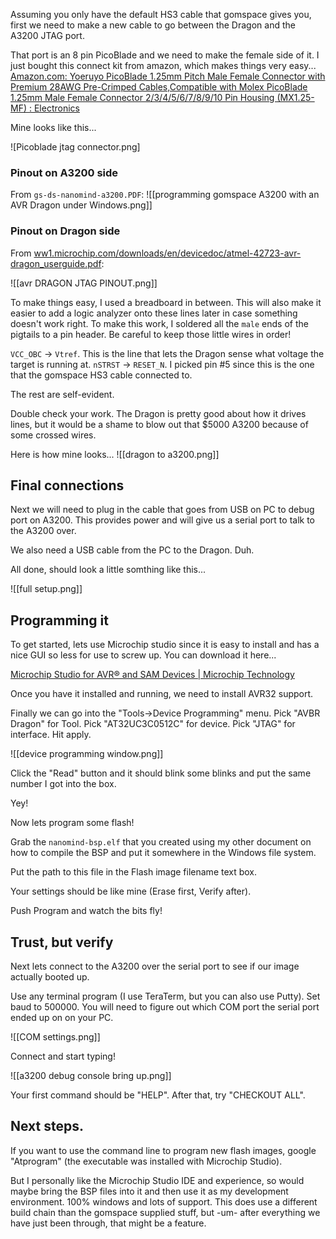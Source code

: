 
Assuming you only have the default HS3 cable that gomspace gives you, first we need to make a new cable to go between the Dragon and the A3200 JTAG port.

That port is an 8 pin PicoBlade and we need to make the female side of it. I just bought this connect kit from amazon, which makes things very easy...
[Amazon.com: Yoeruyo PicoBlade 1.25mm Pitch Male Female Connector with Premium 28AWG Pre-Crimped Cables,Compatible with Molex PicoBlade 1.25mm Male Female Connector 2/3/4/5/6/7/8/9/10 Pin Housing (MX1.25-MF) : Electronics](https://amzn.to/4kCVaVW)

Mine looks like this...

![Picoblade jtag connector.png]

### Pinout on A3200 side

From `gs-ds-nanomind-a3200.PDF`:
![[programming gomspace A3200 with an AVR Dragon under Windows.png]]

### Pinout on Dragon side

From [ww1.microchip.com/downloads/en/devicedoc/atmel-42723-avr-dragon\_userguide.pdf](https://ww1.microchip.com/downloads/en/devicedoc/atmel-42723-avr-dragon_userguide.pdf):

![[avr DRAGON JTAG PINOUT.png]]

To make things easy, I used a breadboard in between. This will also make it easier to add a logic analyzer onto these lines later in case something doesn't work right. To make this work, I soldered all the `male` ends of the pigtails to a pin header. Be careful to keep those little wires in order!

`VCC_OBC` -> `Vtref`. This is the line that lets the Dragon sense what voltage the target is running at. 
`nSTRST` -> `RESET_N`. I picked pin #5 since this is the one that the gomspace HS3 cable connected to.

The rest are self-evident.

Double check your work. The Dragon is pretty good about how it drives lines, but it would be a shame to blow out that $5000 A3200 because of some crossed wires. 

Here is how mine looks...
![[dragon to a3200.png]]


## Final connections

Next we will need to plug in the cable that goes from USB on PC to debug port on A3200. This provides power and will give us a serial port to talk to the A3200 over. 

We also need a USB cable from the PC to the Dragon. Duh.

All done, should look a little somthing like this...

![[full setup.png]]

## Programming it

To get started, lets use Microchip studio since it is easy to install and has a nice GUI so less for use to screw up. You can download it here...

[Microchip Studio for AVR® and SAM Devices \| Microchip Technology](https://www.microchip.com/en-us/tools-resources/develop/microchip-studio)

Once you have it installed and running, we need to install AVR32 support. 


Finally we can go into the "Tools->Device Programming" menu. 
Pick "AVBR Dragon" for Tool.
Pick "AT32UC3C0512C" for device.
Pick "JTAG" for interface. 
Hit apply. 

![[device programming window.png]]

Click the "Read" button and it should blink some blinks and put the same number I got into the box. 

Yey!

Now lets program some flash!

Grab the `nanomind-bsp.elf` that you created using my other document on how to compile the BSP and put it somewhere in the Windows file system.

Put the path to this file in the Flash image filename text box.

Your settings should be like mine (Erase first, Verify after).

Push Program and watch the bits fly!

## Trust, but verify

Next lets connect to the A3200 over the serial port to see if our image  actually booted up.

Use any terminal program (I use TeraTerm, but you can also use Putty). Set baud to 500000. You will need to figure out which COM port the serial port ended up on on your PC. 

![[COM settings.png]]


Connect and start typing!

![[a3200 debug console bring up.png]]

Your first command should be "HELP".
After that, try "CHECKOUT ALL".

## Next steps.

If you want to use the command line to program new flash images, google "Atprogram" (the executable was installed with Microchip Studio).

But I personally like the Microchip Studio IDE and experience, so would maybe bring the BSP files into it and then use it as my development environment. 100% windows and lots of support. This does use a different build chain than the gomspace supplied stuff, but -um- after everything we have just been through, that might be a feature. 
